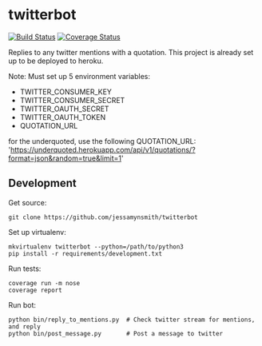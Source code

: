 twitterbot
==========

[![Build Status](https://travis-ci.org/jessamynsmith/twitterbot.svg?branch=master)](https://travis-ci.org/jessamynsmith/twitterbot)
[![Coverage Status](https://coveralls.io/repos/jessamynsmith/twitterbot/badge.svg?branch=master)](https://coveralls.io/r/jessamynsmith/twitterbot?branch=master)

Replies to any twitter mentions with a quotation. This project is already set up to be deployed to heroku.

Note: Must set up 5 environment variables:
- TWITTER_CONSUMER_KEY
- TWITTER_CONSUMER_SECRET
- TWITTER_OAUTH_SECRET
- TWITTER_OAUTH_TOKEN
- QUOTATION_URL

for the underquoted, use the following QUOTATION_URL:
'https://underquoted.herokuapp.com/api/v1/quotations/?format=json&random=true&limit=1'

Development
-----------

Get source:

    git clone https://github.com/jessamynsmith/twitterbot

Set up virtualenv:

    mkvirtualenv twitterbot --python=/path/to/python3
    pip install -r requirements/development.txt

Run tests:

    coverage run -m nose
    coverage report

Run bot:

    python bin/reply_to_mentions.py  # Check twitter stream for mentions, and reply
    python bin/post_message.py       # Post a message to twitter
